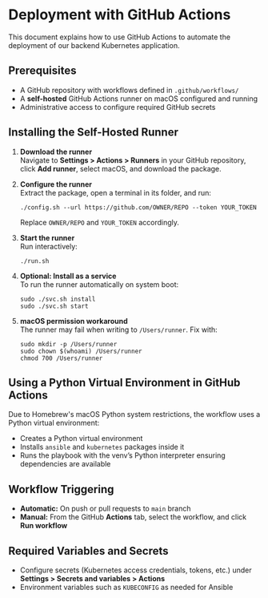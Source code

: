 # Deployment with GitHub Actions

This document explains how to use GitHub Actions to automate the deployment of our backend Kubernetes application.

## Prerequisites

- A GitHub repository with workflows defined in `.github/workflows/`  
- A **self-hosted** GitHub Actions runner on macOS configured and running  
- Administrative access to configure required GitHub secrets

## Installing the Self-Hosted Runner

1. **Download the runner**  
   Navigate to **Settings > Actions > Runners** in your GitHub repository, click **Add runner**, select macOS, and download the package.

2. **Configure the runner**  
   Extract the package, open a terminal in its folder, and run:  
   ```
   ./config.sh --url https://github.com/OWNER/REPO --token YOUR_TOKEN
   ```
   Replace `OWNER/REPO` and `YOUR_TOKEN` accordingly.

3. **Start the runner**  
   Run interactively:  
   ```
   ./run.sh
   ```

4. **Optional: Install as a service**  
   To run the runner automatically on system boot:  
   ```
   sudo ./svc.sh install
   sudo ./svc.sh start
   ```

5. **macOS permission workaround**  
   The runner may fail when writing to `/Users/runner`. Fix with:  
   ```
   sudo mkdir -p /Users/runner
   sudo chown $(whoami) /Users/runner
   chmod 700 /Users/runner
   ```

## Using a Python Virtual Environment in GitHub Actions

Due to Homebrew's macOS Python system restrictions, the workflow uses a Python virtual environment:

- Creates a Python virtual environment  
- Installs `ansible` and `kubernetes` packages inside it  
- Runs the playbook with the venv’s Python interpreter ensuring dependencies are available

## Workflow Triggering

- **Automatic:** On push or pull requests to `main` branch  
- **Manual:** From the GitHub **Actions** tab, select the workflow, and click **Run workflow**

## Required Variables and Secrets

- Configure secrets (Kubernetes access credentials, tokens, etc.) under **Settings > Secrets and variables > Actions**  
- Environment variables such as `KUBECONFIG` as needed for Ansible
